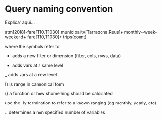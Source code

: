 
# Query naming convention

Explicar aquí...


atm[2018]-fare[T10,T1030]-municipality[Tarragona,Reus]+
monthly--week-weekend+
fare[T10,T1030]+
trips(count)


where the symbols refer to:

+ adds a new filter or dimension (filter, cols, rows, data)

- adds vars at a same level

_ adds vars at a new level

[) is range in cannonical form

() a function or how shomething should be calculated

use the -ly termination to refer to a known ranging (eg monthly, yearly, etc)

.. determines a non specified number of variables
